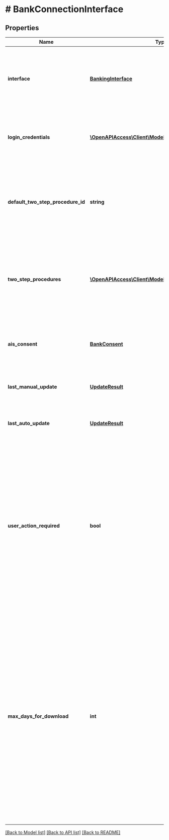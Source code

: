 # # BankConnectionInterface

## Properties

Name | Type | Description | Notes
------------ | ------------- | ------------- | -------------
**interface** | [**BankingInterface**](BankingInterface.md) | &lt;strong&gt;Type:&lt;/strong&gt; BankingInterface&lt;br/&gt; Bank interface. Possible values:&lt;br&gt;&lt;br&gt;&amp;bull; &lt;code&gt;WEB_SCRAPER&lt;/code&gt; - means that finAPI will parse data from the bank&#39;s online banking website.&lt;br&gt;&amp;bull; &lt;code&gt;FINTS_SERVER&lt;/code&gt; - means that finAPI will download data via the bank&#39;s FinTS interface.&lt;br&gt;&amp;bull; &lt;code&gt;XS2A&lt;/code&gt; - means that finAPI will download data via the bank&#39;s XS2A interface.&lt;br&gt; |
**login_credentials** | [**\OpenAPIAccess\Client\Model\LoginCredentialResource[]**](LoginCredentialResource.md) | &lt;strong&gt;Type:&lt;/strong&gt; LoginCredentialResource&lt;br/&gt; Login fields for this interface (in the order that we suggest to show them to the user), with their currently stored values. Note that this list always contains all existing login fields for this interface, even when there is no stored value for a field (value will be null in such a case). |
**default_two_step_procedure_id** | **string** | The default two-step-procedure for this interface. Must match one of the available &#39;procedureId&#39;s from the &#39;twoStepProcedures&#39; list. When this field is set, then finAPI will automatically try to select the procedure wherever applicable. Note that the list of available procedures of a bank connection may change as a result of an update of the connection, and if this field references a procedure that is no longer available after an update, finAPI will automatically clear the default procedure (set it to null). |
**two_step_procedures** | [**\OpenAPIAccess\Client\Model\TwoStepProcedure[]**](TwoStepProcedure.md) | &lt;strong&gt;Type:&lt;/strong&gt; TwoStepProcedure&lt;br/&gt; Available two-step-procedures in this interface, used for submitting a money transfer or direct debit request (see /accounts/requestSepaMoneyTransfer or /requestSepaDirectDebit),or for multi-step-authentication during bank connection import or update. The available two-step-procedures mya be re-evaluated each time this bank connection is updated (/bankConnections/update). This means that this list may change as a result of an update. |
**ais_consent** | [**BankConsent**](BankConsent.md) | &lt;strong&gt;Type:&lt;/strong&gt; BankConsent&lt;br/&gt; If this field is set, it means that this interface is handing out a consent to finAPI in exchange for the login credentials. finAPI needs to use this consent to get access to the account list and account data (i.e. Account Information Services, AIS). If this field is not set, it means that this interface does not use such consents. |
**last_manual_update** | [**UpdateResult**](UpdateResult.md) | &lt;strong&gt;Type:&lt;/strong&gt; UpdateResult&lt;br/&gt; Result of the last manual update of the associated bank connection using this interface. If no manual update has ever been done so far with this interface, then this field will not be set. |
**last_auto_update** | [**UpdateResult**](UpdateResult.md) | &lt;strong&gt;Type:&lt;/strong&gt; UpdateResult&lt;br/&gt; Result of the last auto update of the associated bank connection using this interface (ran by finAPI&#39;s automatic batch update process). If no auto update has ever been done so far with this interface, then this field will not be set. |
**user_action_required** | **bool** | This field indicates whether the user&#39;s attention is required for the next update of the given bank connection interface.&lt;br/&gt;If the field is true, finAPI stops auto-updates of this bank connection interface to mitigate the risk of locking the user&#39;s bank account and also of triggering a multi-step authentication that might lead to a notification being sent to the end-user.&lt;br/&gt;Every communication with the bank (e.g. updating a bank connection, submitting a money transfer or a direct debit, etc.) can change the value of this flag. If the field is true, we recommend to ask the end-user to trigger a manual update of the bank connection interface (using the &#39;Update a bank connection&#39; service). If the update completes successfully without triggering a strong customer authentication or results in storing a valid XS2A consent, this flag will switch to false. The logic about determination of the user&#39;s attention being required might change in time. Please use this as a convenience function to know, when you have to involve the user in the next communication with the bank. Once the flag switches to false, the bank connection interface will be enabled again for the auto-update (if it is configured). |
**max_days_for_download** | **int** | This setting defines how much of an account&#39;s transactions history will be downloaded whenever a new account is imported. More technically, it depicts the number of days to download transactions for, starting from - and including - the date of the account import. For example, on an account import that happens today, the value 30 would instruct finAPI to download transactions from the past 30 days (including today). The minimum allowed value is 14, the maximum value is 3650. Also possible is the value 0 (which is the default value), in which case there will be no limit to the transactions download and finAPI will try to get all transactions that it can. &lt;br/&gt;&lt;br/&gt;Note:&lt;br/&gt;&amp;bull; There is no guarantee that finAPI will actually download transactions for the entire defined date range, as there may be limitations to the download range (set by the bank or by finAPI, e.g. see ClientConfiguration.transactionImportLimitation). &lt;br/&gt;&amp;bull; This parameter only applies to transactions, not to security positions; For security accounts, finAPI will always download all security positions that it can. &lt;br/&gt;&amp;bull; This setting is stored for each interface individually.&lt;br/&gt;&amp;bull; After an interface has been connected with this setting, there is no way to change the setting for that interface afterwards.&lt;br/&gt;&amp;bull; &lt;b&gt;If you do not limit the download range to a value less than 90 days, the bank is more likely to trigger a strong customer authentication request for the user when finAPI is attempting to download the transactions.&lt;/b&gt; |

[[Back to Model list]](../../README.md#models) [[Back to API list]](../../README.md#endpoints) [[Back to README]](../../README.md)
